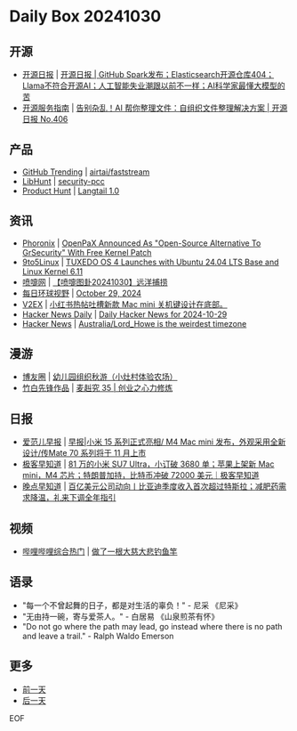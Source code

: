# Daily Box 20241030

## 开源
- [开源日报](https://www.oschina.net/news/column?columnId=25) | [开源日报 | GitHub Spark发布；Elasticsearch开源仓库404；Llama不符合开源AI；人工智能失业潮跟以前不一样；AI科学家最懂大模型的苦](https://www.oschina.net/news/318322)
- [开源服务指南](https://osguider.com/blog/) | [告别杂乱！AI 帮你整理文件：自组织文件整理解决方案 | 开源日报 No.406](https://osguider.com/blog/post/daily/daily-406/)

## 产品
- [GitHub Trending](https://github.com/trending?since=daily) | [airtai/faststream](https://github.com/airtai/faststream)
- [LibHunt](https://www.libhunt.com/) | [security-pcc](https://www.libhunt.com/r/security-pcc)
- [Product Hunt](https://www.producthunt.com) | [Langtail 1.0](https://www.producthunt.com/posts/langtail-1-0)

## 资讯
- [Phoronix](https://www.phoronix.com/) | [OpenPaX Announced As "Open-Source Alternative To GrSecurity" With Free Kernel Patch](https://www.phoronix.com/news/Edera-OpenPaX-Announced)
- [9to5Linux](https://9to5linux.com/) | [TUXEDO OS 4 Launches with Ubuntu 24.04 LTS Base and Linux Kernel 6.11](https://9to5linux.com/tuxedo-os-4-launches-with-ubuntu-24-04-lts-base-and-linux-kernel-6-11)
- [喷嚏网](http://www.dapenti.com/blog/blog.asp?subjectid=70&name=xilei) | [【喷嚏图卦20241030】远洋捕捞](http://www.dapenti.com/blog/more.asp?name=xilei&id=182127)
- [每日环球视野](https://idai.ly/) | [October 29, 2024](http://m.idai.ly/se/a193iG?1730131200)
- [V2EX](https://www.v2ex.com/) | [小红书热帖吐槽新款 Mac mini 关机键设计在底部。](https://www.v2ex.com/t/1084917)
- [Hacker News Daily](https://www.daemonology.net/hn-daily/) | [Daily Hacker News for 2024-10-29](https://www.daemonology.net/hn-daily/2024-10-29.html)
- [Hacker News](https://news.ycombinator.com/front) | [Australia/Lord_Howe is the weirdest timezone](https://news.ycombinator.com/item?id=41992314)

## 漫游
- [博友圈](https://www.boyouquan.com/home) | [幼儿园组织秋游（小灶村体验农场）](https://www.boyouquan.com/go?from=feed&link=https%3A%2F%2Fvrast.cn%2Fposts%2F60478%2F)
- [竹白先锋作品](https://www.zhubai.wiki/) | [麦赳究 35 | 创业之心力修炼](https://open.zhubai.wiki/a/l/t/z/pl/zjustfun/2463286987534065664)

## 日报
- [爱范儿早报](https://www.ifanr.com/category/ifanrnews) | [早报|小米 15 系列正式亮相/ M4 Mac mini 发布，外观采用全新设计/传Mate 70 系列将于 11 月上市](https://www.ifanr.com/1604486)
- [极客早知道](https://www.geekpark.net/column/74) | [81 万的小米 SU7 Ultra，小订破 3680 单；苹果上架新 Mac mini，M4 芯片；特朗普加持，比特币冲破 72000 美元｜极客早知道](https://www.geekpark.net/news/342452)
- [晚点早知道](https://www.latepost.com/news/index?proma=3) | [百亿美元公司动向丨比亚迪季度收入首次超过特斯拉；减肥药需求降温，礼来下调全年指引](https://www.latepost.com/news/dj_detail?id=2584)

## 视频
- [哔哩哔哩综合热门](https://www.bilibili.com/v/popular/all/) | [做了一根大慈大悲钓鱼竿](https://b23.tv/BV1zpS3YhE4a)

## 语录
- "每一个不曾起舞的日子，都是对生活的辜负！" - 尼采 《尼采》
- "无由持一碗，寄与爱茶人。" - 白居易 《山泉煎茶有怀》
- "Do not go where the path may lead, go instead where there is no path and leave a trail." - Ralph Waldo Emerson

## 更多
- [前一天](daily-box-20241029.md)
- [后一天](daily-box-20241031.md)

EOF